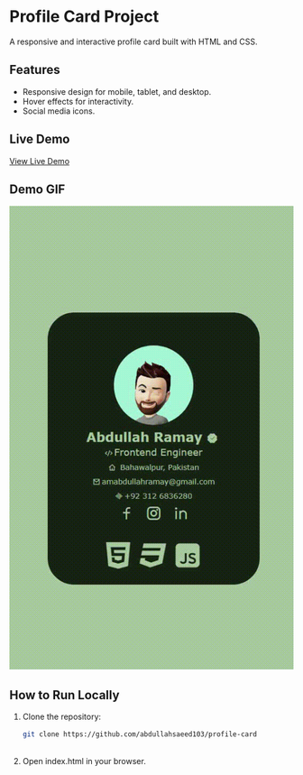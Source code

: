 # Profile Card Project

A responsive and interactive profile card built with HTML and CSS.

## Features
- Responsive design for mobile, tablet, and desktop.
- Hover effects for interactivity.
- Social media icons.

## Live Demo
[View Live Demo]((https://profile-card-gamma-liart.vercel.app/))

## Demo GIF
![Profile Card Demo](./profile-card.gif)

## How to Run Locally
1. Clone the repository:
   ```bash
   git clone https://github.com/abdullahsaeed103/profile-card
  


2. Open index.html in your browser.

